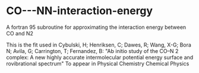 # CO---NN-interaction-energy
A fortran 95 subroutine for approximating the interaction energy between CO and N2 

This is the fit used in
Cybulski, H; Henriksen, C; Dawes, R; Wang, X-G; Bora N; Avila, G; Carrington, T; Fernandez, B:
"Ab initio study of the CO–N 2 complex: A new highly accurate
intermolecular potential energy surface and rovibrational spectrum"
To appear in Physical Chemistry Chemical Physics 
